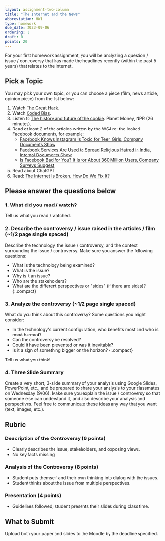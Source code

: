 ```yaml
---
layout: assignment-two-column
title: "The Internet and the News"
abbreviation: HW1
type: homework
due_date: 2023-09-06
ordering: 1
draft: 0
points: 20
---
```


For your first homework assignment, you will be analyzing a question / issue / controversy that has made the headlines recently (within the past 5 years) that relates to the Internet. 

## Pick a Topic
You may pick your own topic, or you can choose a piece (film, news article, opinion piece) from the list below:

1. Watch [The Great Hack](https://www.netflix.com/title/80117542).
1. Watch [Coded Bias](https://www.netflix.com/title/81328723).
1. Listen to [The history and future of the cookie](https://www.npr.org/2022/11/18/1137657496/third-party-cookie-data-tracking-internet-user-privacy). Planet Money, NPR (26 minutes). 
1. Read at least 2 of the articles written by the WSJ re: the leaked Facebook documents, for example:
    * [Facebook Knows Instagram Is Toxic for Teen Girls, Company Documents Show](https://www.wsj.com/articles/facebook-knows-instagram-is-toxic-for-teen-girls-company-documents-show-11631620739?mod=hp_lead_pos7&mod=article_inline)
    * [Facebook Services Are Used to Spread Religious Hatred in India, Internal Documents Show](https://www.wsj.com/articles/facebook-services-are-used-to-spread-religious-hatred-in-india-internal-documents-show-11635016354?mod=article_inline)
    * [Is Facebook Bad for You? It Is for About 360 Million Users, Company Surveys Suggest](https://www.wsj.com/articles/facebook-bad-for-you-360-million-users-say-yes-company-documents-facebook-files-11636124681?mod=article_inline)
1. Read about ChatGPT
1. Read: [The Internet Is Broken. How Do We Fix It?](https://www.nytimes.com/2022/05/27/opinion/technology/what-would-an-egalitarian-internet-actually-look-like.html)

## Please answer the questions below

### 1. What did you read / watch?
Tell us what you read / watched.

### 2. Describe the controversy / issue raised in the articles / film (~1/2 page single spaced)
Describe the technology, the issue / controversy, and the context surrounding the issue / controversy. Make sure you answer the following questions:

* What is the technology being examined?
* What is the issue?
* Why is it an issue?
* Who are the stakeholders?
* What are the different perspectives or "sides" (if there are sides)?
{:.compact}

### 3. Analyze the controversy (~1/2 page single spaced)
What do you think about this controversy? Some questions you might consider:

* In the technology's current configuration, who benefits most and who is most harmed?
* Can the controversy be resolved?
* Could it have been prevented or was it inevitable?
* Is it a sign of something bigger on the horizon?
{:.compact}

Tell us what you think!

### 4. Three Slide Summary
Create a very short, 3-slide summary of your analysis using Google Slides, PowerPoint, etc., and be prepared to share your analysis to your classmates on Wednesday (9/06). Make sure you explain the issue / controversy so that someone else can understand it, and also describe your analysis and perspectives. Feel free to communicate these ideas any way that you want (text, images, etc.).

## Rubric

### Description of the Controversy (8 points)
* Clearly describes the issue, stakeholders, and opposing views.
* No key facts missing.

### Analysis of the Controversy (8 points)
* Student puts themself and their own thinking into dialog with the issues.
* Student thinks about the issue from multiple perspectives.

### Presentation (4 points)
* Guidelines followed; student presents their slides during class time.


## What to Submit
Upload both your paper and slides to the Moodle by the deadline specified.